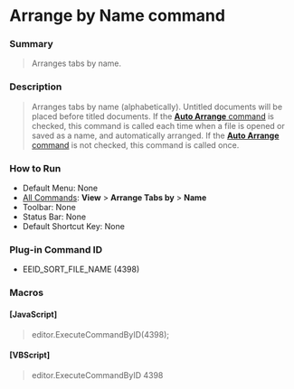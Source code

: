 # Arrange by Name command

### Summary

> Arranges tabs by name.

### Description

> Arranges tabs by name (alphabetically). Untitled documents will be placed before titled documents. If the [**Auto Arrange** command](auto_sort) is checked, this command is called each time when a file is opened or saved as a name, and automatically arranged. If the
> [**Auto Arrange** command](auto_sort)
> is not checked, this command is called once.

### How to Run

- Default Menu: None
- [All Commands](../tools/all_commands): **View** \> **Arrange Tabs by**
\> **Name**
- Toolbar: None
- Status Bar: None
- Default Shortcut Key: None

### Plug-in Command ID

- EEID\_SORT\_FILE\_NAME (4398)

### Macros

#### \[JavaScript\]

> editor.ExecuteCommandByID(4398);

#### \[VBScript\]

> editor.ExecuteCommandByID 4398
